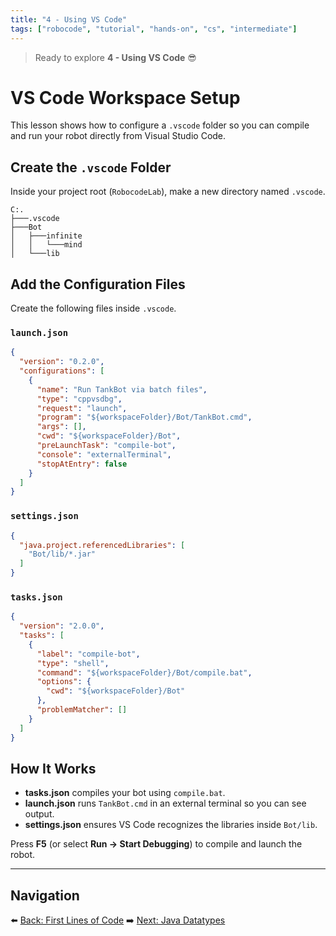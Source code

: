 ```yaml
---
title: "4 - Using VS Code"
tags: ["robocode", "tutorial", "hands-on", "cs", "intermediate"]
---
```


> Ready to explore **4 - Using VS Code** 😎

# VS Code Workspace Setup

This lesson shows how to configure a `.vscode` folder so you can compile and run your robot directly from Visual Studio Code.

## Create the `.vscode` Folder

Inside your project root (`RobocodeLab`), make a new directory named `.vscode`.

```
C:.
├───.vscode
├───Bot
│   ├───infinite
│   │   └───mind
│   └───lib
```

## Add the Configuration Files

Create the following files inside `.vscode`.

### `launch.json`

```json
{
  "version": "0.2.0",
  "configurations": [
    {
      "name": "Run TankBot via batch files",
      "type": "cppvsdbg",
      "request": "launch",
      "program": "${workspaceFolder}/Bot/TankBot.cmd",
      "args": [],
      "cwd": "${workspaceFolder}/Bot",
      "preLaunchTask": "compile-bot",
      "console": "externalTerminal",
      "stopAtEntry": false
    }
  ]
}
```

### `settings.json`

```json
{
  "java.project.referencedLibraries": [
    "Bot/lib/*.jar"
  ]
}
```

### `tasks.json`

```json
{
  "version": "2.0.0",
  "tasks": [
    {
      "label": "compile-bot",
      "type": "shell",
      "command": "${workspaceFolder}/Bot/compile.bat",
      "options": {
        "cwd": "${workspaceFolder}/Bot"
      },
      "problemMatcher": []
    }
  ]
}
```

## How It Works

- **tasks.json** compiles your bot using `compile.bat`.
- **launch.json** runs `TankBot.cmd` in an external terminal so you can see output.
- **settings.json** ensures VS Code recognizes the libraries inside `Bot/lib`.

Press **F5** (or select **Run → Start Debugging**) to compile and launch the robot.

---

## Navigation

⬅️ [Back: First Lines of Code](/robocode/Day-2/02_first_lines)
➡️ [Next: Java Datatypes](/robocode/Day-3/00_variables_and_datatypes)

